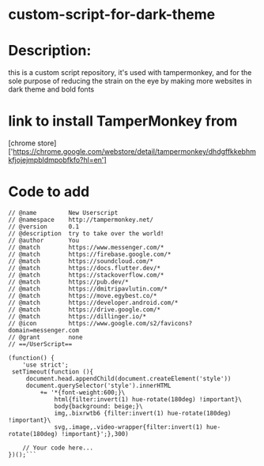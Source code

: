 # custom-script-for-dark-theme

# Description:

this is a custom script repository, it's used with tampermonkey, and for the sole purpose of reducing the strain on the eye by making more websites in dark theme and bold fonts

# link to install TamperMonkey from

[chrome store]['https://chrome.google.com/webstore/detail/tampermonkey/dhdgffkkebhmkfjojejmpbldmpobfkfo?hl=en']

# Code to add

```// ==UserScript==
// @name         New Userscript
// @namespace    http://tampermonkey.net/
// @version      0.1
// @description  try to take over the world!
// @author       You
// @match        https://www.messenger.com/*
// @match        https://firebase.google.com/*
// @match        https://soundcloud.com/*
// @match        https://docs.flutter.dev/*
// @match        https://stackoverflow.com/*
// @match        https://pub.dev/*
// @match        https://dmitripavlutin.com/*
// @match        https://move.egybest.co/*
// @match        https://developer.android.com/*
// @match        https://drive.google.com/*
// @match        https://dillinger.io/*
// @icon         https://www.google.com/s2/favicons?domain=messenger.com
// @grant        none
// ==/UserScript==

(function() {
    'use strict';
 setTimeout(function (){
     document.head.appendChild(document.createElement('style'))
     document.querySelector('style').innerHTML
         += '*{font-weight:600;}\
             html{filter:invert(1) hue-rotate(180deg) !important}\
             body{background: beige;}\
             img,.bixrwtb6 {filter:invert(1) hue-rotate(180deg) !important}\
             svg,.image,.video-wrapper{filter:invert(1) hue-rotate(180deg) !important}';},300)

    // Your code here...
})();```